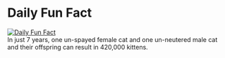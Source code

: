 # Daily Fun Fact
[![Daily Fun Fact](https://github.com/huy2x/daily-fun-facts/actions/workflows/daily-fun-facts.yml/badge.svg)](https://github.com/huy2x/daily-fun-facts/actions/workflows/daily-fun-facts.yml)<br/>
In just 7 years, one un-spayed female cat and one un-neutered male cat and their offspring can result in 420,000 kittens.
